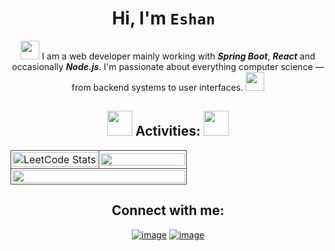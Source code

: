   <h1 align="center">Hi, I'm <code>Eshan </code></h1> 
  <p align="center">
  <img width="30" src="https://media.giphy.com/media/6seACmx7ri38LIEqzQ/giphy.gif" />
  <span>
    I am a web developer mainly working with
    <b><i>Spring Boot</i></b>, <b><i>React</i></b> and occasionally <b><i>Node.js</i></b>.
    I'm passionate about everything computer science — from backend systems to user interfaces.
  </span>
  <img width="30" src="https://media.giphy.com/media/025bJ5g7hYyKBc7yLf/giphy.gif" />
</p>

 <h2 align="center"> 
    <img width="40" src="https://raw.githubusercontent.com/2016mehrab/Asset-Hosts/main/ezgif.com-rotate.gif">
 <span >Activities:</span>
<img width="40" src="https://media.giphy.com/media/4AXd5usfTeSDLNmGXT/giphy.gif?cid=ecf05e47mme617zpyxy3qx720xbpwpouxqe84j2eruspae33&ep=v1_stickers_search&rid=giphy.gif&ct=s">
 </h2>


<p align="center">
  <table width="100%">
    <tr>
      <td width="50%" style="border: 1px solid #444; border-radius: 8px; padding: 2px; max-height:250px;">
        <img style="width: 100%; height: 100%; object-fit: cover;" src="https://leetcard.jacoblin.cool/2016mehrab?ext=heatmap&hide=ranking&theme=dark" alt="LeetCode Stats"/>
      </td>
      <td width="60%" style="border: 1px solid #444; border-radius: 8px; padding: 2px;">
        <img style="width: 100%; height: 100%; object-fit: cover;" src="https://streak-stats.demolab.com/?user=2016mehrab&theme=catppuccin_mocha&hide_border=false"/>
      </td>
    </tr>
    <tr>
      <td colspan="2" style="border: 1px solid #444; border-radius: 8px; padding: 2px; ">
        <img style="width: 100%; height: 100%; object-fit: contain;" src="https://github-readme-activity-graph.vercel.app/graph?username=2016mehrab&theme=react-dark"/>
      </td>
    </tr>
  </table>
</p>

<h2 align="center">Connect with me:</h2>
<div align="center">

[![image](https://img.shields.io/badge/LinkedIn-0077B5?style=for-the-badge&logo=linkedin&logoColor=white)](https://www.linkedin.com/in/2016mehrab/)
[![image](https://img.shields.io/badge/Gmail-D14836?style=for-the-badge&logo=gmail&logoColor=white)](mailto:2016mehrab@gmail.com)

</div>

<!-- <img width="100%" height="25%" src="https://github-readme-stats.vercel.app/api/top-langs/?username=2016mehrab&theme=catppuccin_mocha&exclude_repo=SSI,ssi-agent-2,sp-ssi-agent,Basic-IDP"> -->
<!-- ![](https://github-readme-stats.vercel.app/api/top-langs/?username=2016mehrab&theme=catppuccin_mocha&hide_border=false&include_all_commits=true&count_private=true&layout=compact) -->

<!-- ### 🔝 Top Contributed Repo
![](https://github-contributor-stats.vercel.app/api?username=2016mehrab&limit=5&theme=dark&combine_all_yearly_contributions=true) -->
